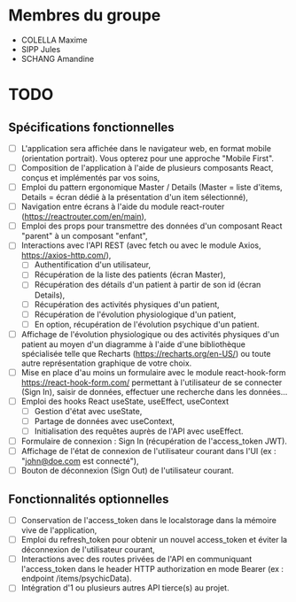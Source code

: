 # Membres du groupe
- COLELLA Maxime
- SIPP Jules
- SCHANG Amandine

# TODO

## Spécifications fonctionnelles

- [ ] L'application sera affichée dans le navigateur web, en format mobile (orientation portrait). Vous opterez pour une approche "Mobile First".
- [ ] Composition de l'application à l'aide de plusieurs composants React, conçus et implémentés par vos soins,
- [ ] Emploi du pattern ergonomique Master / Details (Master = liste d'items, Details = écran dédié à la présentation d'un item sélectionné),
- [ ] Navigation entre écrans à l'aide du module react-router (https://reactrouter.com/en/main),
- [ ] Emploi des props pour transmettre des données d'un composant React "parent" à un composant "enfant",
- [ ]  Interactions avec l'API REST (avec fetch ou avec le module Axios, https://axios-http.com/),
    - [ ] Authentification d'un utilisateur,
    - [ ] Récupération de la liste des patients (écran Master),
    - [ ] Récupération des détails d'un patient à partir de son id (écran Details),
    - [ ] Récupération des activités physiques d'un patient,
    - [ ] Récupération de l'évolution physiologique d'un patient,
    - [ ] En option, récupération de l'évolution psychique d'un patient.
- [ ] Affichage de l'évolution physiologique ou des activités physiques d'un patient au moyen d'un diagramme à l'aide d'une bibliothèque spécialisée telle que Recharts (https://recharts.org/en-US/) ou toute autre représentation graphique de votre choix.
- [ ] Mise en place d'au moins un formulaire avec le module react-hook-form https://react-hook-form.com/ permettant à l'utilisateur de se connecter (Sign In), saisir de données, effectuer une recherche dans les données…
- [ ] Emploi des hooks React useState, useEffect, useContext
    - [ ] Gestion d'état avec useState,
    - [ ] Partage de données avec useContext,
    - [ ] Initialisation des requêtes auprès de l'API avec useEffect.
- [ ] Formulaire de connexion : Sign In (récupération de l'access_token JWT).
- [ ] Affichage de l'état de connexion de l'utilisateur courant dans l'UI (ex : "john@doe.com est connecté"),
- [ ] Bouton de déconnexion (Sign Out) de l'utilisateur courant.

## Fonctionnalités optionnelles

- [ ] Conservation de l'access_token dans le localstorage dans la mémoire vive de l'application,
- [ ] Emploi du refresh_token pour obtenir un nouvel access_token et éviter la déconnexion de l'utilisateur courant,
- [ ] Interactions avec des routes privées de l'API en communiquant l'access_token dans le header HTTP authorization en mode Bearer (ex : endpoint /items/psychicData).
- [ ] Intégration d'1 ou plusieurs autres API tierce(s) au projet.